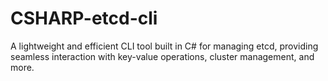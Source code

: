 # CSHARP-etcd-cli
A lightweight and efficient CLI tool built in C# for managing etcd, providing seamless interaction with key-value operations, cluster management, and more. 
